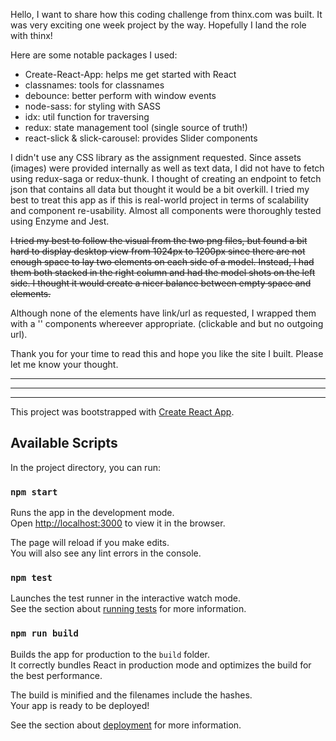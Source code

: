 Hello, I want to share how this coding challenge from thinx.com was built. It was very exciting one week project by the way. Hopefully I land the role with thinx!

Here are some notable packages I used:
- Create-React-App: helps me get started with React
- classnames: tools for classnames
- debounce: better perform with window events
- node-sass: for styling with SASS
- idx: util function for traversing
- redux: state management tool (single source of truth!)
- react-slick & slick-carousel: provides Slider components

I didn't use any CSS library as the assignment requested. 
Since assets (images) were provided internally as well as text data, I did not have to fetch using redux-saga or redux-thunk. I thought of creating an endpoint to fetch json that contains all data but thought it would be a bit overkill. I tried my best to treat this app as if this is real-world project in terms of scalability and component re-usability. Almost all components were thoroughly tested using Enzyme and Jest. 

~~I tried my best to follow the visual from the two png files, but found a bit hard to display desktop view from 1024px to 1200px since there are not enough space to lay two elements on each side of a model. Instead, I had them both stacked in the right column and had the model shots on the left side. I thought it would create a nicer balance between empty space and elements.~~

Although none of the elements have link/url as requested, I wrapped them with a '<Link>' components whereever appropriate. (clickable and but no outgoing url).

Thank you for your time to read this and hope you like the site I built.
Please let me know your thought.










___________________________________________________________________________________________________
___________________________________________________________________________________________________
___________________________________________________________________________________________________


This project was bootstrapped with [Create React App](https://github.com/facebook/create-react-app).

## Available Scripts

In the project directory, you can run:

### `npm start`

Runs the app in the development mode.<br />
Open [http://localhost:3000](http://localhost:3000) to view it in the browser.

The page will reload if you make edits.<br />
You will also see any lint errors in the console.

### `npm test`

Launches the test runner in the interactive watch mode.<br />
See the section about [running tests](https://facebook.github.io/create-react-app/docs/running-tests) for more information.

### `npm run build`

Builds the app for production to the `build` folder.<br />
It correctly bundles React in production mode and optimizes the build for the best performance.

The build is minified and the filenames include the hashes.<br />
Your app is ready to be deployed!

See the section about [deployment](https://facebook.github.io/create-react-app/docs/deployment) for more information.
